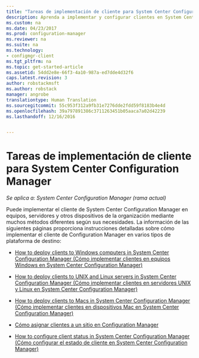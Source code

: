 ```yaml
---
title: "Tareas de implementación de cliente para System Center Configuration Manager | Microsoft Docs"
description: Aprenda a implementar y configurar clientes en System Center Configuration Manager.
ms.custom: na
ms.date: 04/23/2017
ms.prod: configuration-manager
ms.reviewer: na
ms.suite: na
ms.technology:
- configmgr-client
ms.tgt_pltfrm: na
ms.topic: get-started-article
ms.assetid: 54dd2e8e-66f3-4a10-987a-ed7dde4d32f6
caps.latest.revision: 3
author: robstackmsft
ms.author: robstack
manager: angrobe
translationtype: Human Translation
ms.sourcegitcommit: 55c953f312a9fb31e7276dde2fdd59f8183b4e4d
ms.openlocfilehash: 39a797891386c3711263451b05aaca7a02d42239
ms.lasthandoff: 12/16/2016


---
```

# <a name="client-deployment-tasks-for-system-center-configuration-manager"></a>Tareas de implementación de cliente para System Center Configuration Manager

*Se aplica a: System Center Configuration Manager (rama actual)*

Puede implementar el cliente de System Center Configuration Manager en equipos, servidores y otros dispositivos de la organización mediante muchos métodos diferentes según sus necesidades. La información de las siguientes páginas proporciona instrucciones detalladas sobre cómo implementar el cliente de Configuration Manager en varios tipos de plataforma de destino:  

-   [How to deploy clients to Windows computers in System Center Configuration Manager (Cómo implementar clientes en equipos Windows en System Center Configuration Manager)](../../../core/clients/deploy/deploy-clients-to-windows-computers.md)  

-   [How to deploy clients to UNIX and Linux servers in System Center Configuration Manager (Cómo implementar clientes en servidores UNIX y Linux en System Center Configuration Manager)](../../../core/clients/deploy/deploy-clients-to-unix-and-linux-servers.md)  

-   [How to deploy clients to Macs in System Center Configuration Manager (Cómo implementar clientes en dispositivos Mac en System Center Configuration Manager)](../../../core/clients/deploy/deploy-clients-to-macs.md)  

-   [Cómo asignar clientes a un sitio en Configuration Manager](../../../core/clients/deploy/assign-clients-to-a-site.md)  

-   [How to configure client status in System Center Configuration Manager (Cómo configurar el estado de cliente en System Center Configuration Manager)](../../../core/clients/deploy/configure-client-status.md)  

